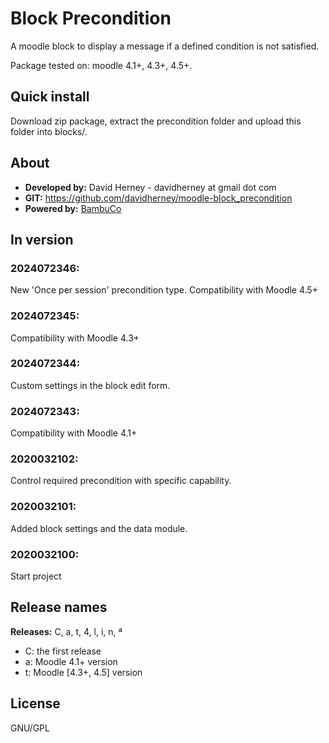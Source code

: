 # Block Precondition

A moodle block to display a message if a defined condition is not satisfied.

Package tested on: moodle 4.1+, 4.3+, 4.5+.

## Quick install
Download zip package, extract the precondition folder and upload this folder into blocks/.

## About
* **Developed by:** David Herney - davidherney at gmail dot com
* **GIT:** https://github.com/davidherney/moodle-block_precondition
* **Powered by:** [BambuCo](https://bambuco.co/)

## In version

### 2024072346:
New 'Once per session' precondition type.
Compatibility with Moodle 4.5+

### 2024072345:
Compatibility with Moodle 4.3+

### 2024072344:
Custom settings in the block edit form.

### 2024072343:
Compatibility with Moodle 4.1+

### 2020032102:
Control required precondition with specific capability.

### 2020032101:
Added block settings and the data module.

### 2020032100:
Start project


## Release names

**Releases:** C, a, t, 4, l, i, n, ª

* C: the first release
* a: Moodle 4.1+ version
* t: Moodle [4.3+, 4.5] version

## License
GNU/GPL
